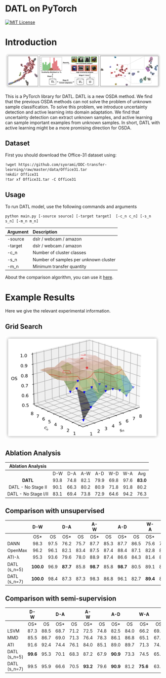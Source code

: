 # DATL on PyTorch

[![MIT License](https://img.shields.io/badge/license-MIT-green.svg)](https://opensource.org/licenses/MIT) 


# Introduction

![](img/AlgorithmFlow.png)


This is a PyTorch library for DATL. DATL is a new OSDA method. We find that the previous OSDA methods can not solve the problem of unknown sample classification. 
To solve this problem, we introduce uncertainty detection and active learning into domain adaptation. We find that uncertainty detection can extract unknown samples, and active learning can sample important examples from unknown samples. 
In short, DATL with active learning might be a more promising direction for OSDA.


## Dataset

First you should download the Office-31 dataset using:
```
!wget https://github.com/syorami/DDC-transfer-learning/raw/master/data/Office31.tar
!mkdir Office31
!tar xf Office31.tar -C Office31
```

## Usage

To run DATL model, use the following commands and arguments
```
python main.py [-source source] [-target target]  [-c_n c_n] [-s_n s_n] [-m_n m_n]
```

| Argument | Description                           
| :--- |:--------------------------------------
-source| dslr / webcam / amazon                
-target | dslr / webcam / amazon
-c_n | Number of cluster classes             
-s_n | Number of samples per unknown cluster 
-m_n | Minimum transfer quantity             

About the comparison algorithm, you can use it [here](https://github.com/ceroo1005/DATL/tree/main/methods).

# Example Results
Here we give the relevant experimental information.

## Grid Search 

<img src="img/GridSearch.png" alt=" " width="500" align="bottom" />


## Ablation Analysis

|   Ablation Analysis  |      |      |      |      |      |      |               |
|:--------------------:|------|:----:|:----:|:----:|:----:|:----:|:-------------:|
|                      |  D-W |  D-A |  A-W |  A-D |  W-D |  W-A |      Avg      |
| **DATL**        | 93.8 | 74.8 | 82.1 | 79.9 | 69.8 | 97.6 | **83.0** |
| DATL - No Stage II   | 90.1 | 66.3 | 80.2 | 80.9 | 71.8 | 91.8 |      80.2     |
| DATL - No Stage I/II | 83.1 | 69.4 | 73.8 | 72.9 | 64.6 | 94.2 |      76.3     |

## Comparison with unsupervised
|                  |    D-W    |      |    D-A   |      |    A-W   |      |    A-D   |      |    W-A   |      |  W-D  |      |    AVG   |          |
|------------------|:---------:|:----:|:--------:|:----:|:--------:|:----:|:--------:|:----:|:--------:|:----:|:-----:|:----:|:--------:|:--------:|
|                  |    OS*    |  OS  |    OS*   |  OS  |    OS*   |  OS  |    OS*   |  OS  |    OS*   |  OS  |  OS*  |  OS  |    OS*   |    OS    |
| DANN             |    98.3   | 97.5 |   76.2   | 75.7 |   87.7   | 85.3 |   87.7   | 86.5 |   75.6   | 74.9 | 100.0 | 99.5 |   87.5   |   86.7   |
| OpenMax          |    96.2   | 96.1 |   82.1   | 83.4 |   87.5   | 87.4 |   88.4   | 87.1 |   82.8   | 82.8 |  98.5 | 98.4 |   89.2   |   89.2   |
| ATI-λ    |    95.3   | 93.6 |   79.6   | 78.0 |   88.9   | 87.4 |   86.6   | 84.3 |   81.4   | 80.4 |  98.7 | 96.5 |   88.1   |   87.0   |
|  DATL  (s_n=5) | **100.0** | 96.9 | **87.7** | 85.8 | **98.7** | 85.8 | **98.7** | 80.5 |   89.1   | 85.2 |  100  | 99.7 | **95.2** |   89.5   |
|  DATL  (s_n=7) | **100.0** | 98.4 |   87.3   | 87.3 |   98.3   | 86.8 |   96.1   | 82.7 | **89.4** | 85.5 |  100  | 99.1 |   94.9   | **90.2** |


## Comparison with semi-supervision
|                  |    D-W   |      |  D-A |      |    A-W   |      |    A-D   |      |    W-A   |      |    W-D   |      |    AVG   |      |
|------------------|:---------:|:----:|:--------:|:----:|:--------:|:----:|:--------:|:----:|:--------:|:----:|:-----:|:----:|:--------:|:--------:|
|                  |    OS*   |  OS  |  OS* |  OS  |    OS*   |  OS  |    OS*   |  OS  |    OS*   |  OS  |    OS*   |  OS  |    OS*   |  OS  |
| LSVM             |   87.3   | 88.5 | 68.7 | 71.2 |   72.5   | 74.8 |   82.5   | 84.0 |   66.2   | 69.0 |   93.5   | 94.0 |   78.5   | 80.3 |
| MMD              |   85.5   | 86.7 | 69.0 | 71.3 |   76.4   | 78.3 |   86.1   | 86.8 |   65.1   | 67.8 |   93.9   | 94.4 |   79.3   | 80.9 |
| ATI              |   91.6   | 92.4 | 74.4 | 76.1 |   84.0   | 85.1 |   89.0   | 89.7 |   71.3   | 74.3 |   96.3   | 96.6 |   84.4   | 85.7 |
|  DATL  (s_n=5) | **99.6** | 95.3 | 70.1 | 68.3 |   87.2   | 67.9 | **90.9** | 73.3 |   74.5   | 65.8 | **99.4** | 95.7 | **86.9** | 77.7 |
|  DATL  (s_n=7) |   99.5   | 95.9 | 66.6 | 70.5 | **93.2** | 79.6 | **90.9** | 81.2 | **75.6&nbsp;** | 63.3 | **99.4** | 98.2 | **87.5** | 81.5 |

